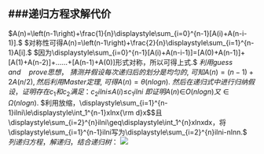 ###递归方程求解代价
----
$A(n)=\left(n-1\right)+\frac{1}{n}\displaystyle\sum_{i=0}^{n-1}[A(i)+A(n-i-1)].$
$对称性可得A(n)=\left(n-1\right)+\frac{2}{n}\displaystyle\sum_{i=1}^{n-1}A[i].$
$因为\displaystyle\sum_{i=0}^{n-1}[A(i)+A(n-i-1)]=[A(0)+A(n-1)]+[A(1)+A(n-2)]+……+[A(n-1)+A(0)]形式对称，所以可得上式.$
$利用guess\quad and\quad prove思想，$
$猜测并假设每次递归后的划分是均匀的,$
$可知A(n)=(n-1)+2A(n/2),然后利用Master定理,$
$可得A(n)=\theta(nlogn).$
$然后在递归式中进行归纳假设，证明存在$$c_1和$$c_2$$满足：$$c_2ilni\le$$A(i)$$\le$$c_1ilni$
$即证明A(n)\in$$O(nlogn)$$又\in\Omega(nlogn).$
$利用放缩，\displaystyle\sum_{i=1}^{n-1}ilni\le\displaystyle\int_1^{n-1}xlnx{\rm d}x$$且\displaystyle\sum_{i=2}^{n}ilni\geq\displaystyle\int_1^{n}xlnxdx，将\displaystyle\sum_{i=1}^{n-1}ilni写为\displaystyle\sum_{i=2}^{n}ilni-nlnn.$
$列递归方程，解递归，结合递归树：$
![](images/2022-10-01-20-28-52.png)

